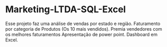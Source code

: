 # Marketing-LTDA-SQL-Excel
Esse projeto faz uma análise de vendas por estado e região.
Faturamento por categoria de Produtos (Os 10 mais vendidos).
Premia vendedores com os melhores faturamentos
Apresentação de power point.
Dashboard em Excel.
